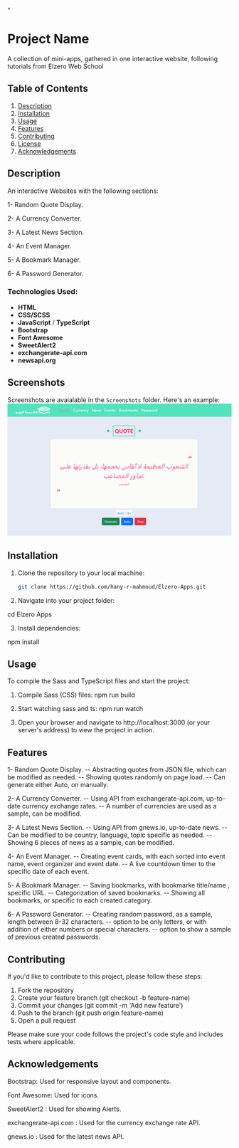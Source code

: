 "

# Project Name

A collection of mini-apps, gathered in one interactive website,
following tutorials from Elzero Web School

## Table of Contents

1. [Description](#description)
2. [Installation](#installation)
3. [Usage](#usage)
4. [Features](#features)
5. [Contributing](#contributing)
6. [License](#license)
7. [Acknowledgements](#acknowledgements)

## Description

An interactive Websites with the following sections:

1- Random Quote Display.

2- A Currency Converter.

3- A Latest News Section.

4- An Event Manager.

5- A Bookmark Manager.

6- A Password Generator.

### Technologies Used:

- **HTML**
- **CSS/SCSS**
- **JavaScript** / **TypeScript**
- **Bootstrap**
- **Font Awesome**
- **SweetAlert2**
- **exchangerate-api.com**
- **newsapi.org**

## Screenshots

Screenshots are avaialable in the `Screenshots` folder.
Here's an example:
![Sample Screenshot](Screenshots/Elzero-Apps-Screenshot1.png)

## Installation

1. Clone the repository to your local machine:

   ```bash
   git clone https://github.com/hany-r-mahmoud/Elzero-Apps.git

   ```

2. Navigate into your project folder:

cd Elzero Apps

3. Install dependencies:

npm install

## Usage

To compile the Sass and TypeScript files and start the project:

1. Compile Sass (CSS) files:
   npm run build

2. Start watching sass and ts:
   npm run watch

3. Open your browser and navigate to http://localhost:3000 (or your server's address) to view the project in action.

## Features

1- Random Quote Display.
-- Abstracting quotes from JSON file, which can be modified as needed.
-- Showing quotes randomly on page load.
-- Can generate either Auto, on manually.

2- A Currency Converter.
-- Using API from exchangerate-api.com, up-to-date currency exchange rates.
-- A number of currencies are used as a sample, can be modified.

3- A Latest News Section.
-- Using API from gnews.io, up-to-date news.
-- Can be modified to be country, language, topic specific as needed.
-- Showing 6 pieces of news as a sample, can be modified.

4- An Event Manager.
-- Creating event cards, with each sorted into event name, event organizer and event date.
-- A live countdown timer to the specific date of each event.

5- A Bookmark Manager.
-- Saving bookmarks, with bookmarke title/name , specific URL.
-- Categorization of saved bookmarks.
-- Showing all bookmarks, or specific to each created category.

6- A Password Generator.
-- Creating random password, as a sample, length between 8-32 characters.
-- option to be only letters, or with addition of either numbers or special characters.
-- option to show a sample of previous created passwords.

## Contributing

If you'd like to contribute to this project, please follow these steps:

1. Fork the repository
2. Create your feature branch (git checkout -b feature-name)
3. Commit your changes (git commit -m 'Add new feature')
4. Push to the branch (git push origin feature-name)
5. Open a pull request

Please make sure your code follows the project's code style and includes tests where applicable.

## Acknowledgements

Bootstrap: Used for responsive layout and components.

Font Awesome: Used for icons.

SweetAlert2 : Used for showing Alerts.

exchangerate-api.com : Used for the currency exchange rate API.

gnews.io : Used for the latest news API.

